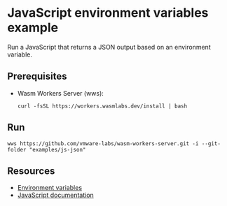 # JavaScript environment variables example

Run a JavaScript that returns a JSON output based on an environment variable.

## Prerequisites

* Wasm Workers Server (wws):

  ```shell-session
  curl -fsSL https://workers.wasmlabs.dev/install | bash
  ```

## Run

```shell-session
wws https://github.com/vmware-labs/wasm-workers-server.git -i --git-folder "examples/js-json"
```

## Resources

* [Environment variables](https://workers.wasmlabs.dev/docs/features/environment-variables)
* [JavaScript documentation](https://workers.wasmlabs.dev/docs/languages/javascript)
